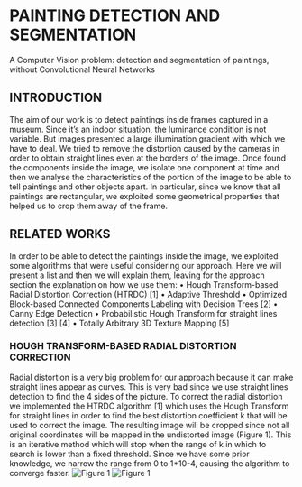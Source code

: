 # PAINTING DETECTION AND SEGMENTATION
A Computer Vision problem: detection and segmentation of paintings, without Convolutional Neural Networks

## INTRODUCTION
The aim of our work is to detect paintings inside frames captured in a museum. Since it’s an indoor situation, the luminance condition is not variable. But images presented a large illumination gradient with which we have to deal.
We tried to remove the distortion caused by the cameras in order to obtain straight lines even at the borders of the image.
Once found the components inside the image, we isolate one component at time and then we analyse the characteristics of the portion of the image to be able to tell paintings and other objects apart. In particular, since we know that all paintings are rectangular, we exploited some geometrical properties that helped us to crop them away of the frame.

## RELATED WORKS
In order to be able to detect the paintings inside the image, we exploited some algorithms that were useful considering our approach.
Here we will present a list and then we will explain them, leaving for the approach section the explanation on how we use them:
•	Hough Transform-based Radial Distortion Correction (HTRDC) [1]
•	Adaptive Threshold
•	Optimized Block-based Connected Components Labeling with Decision Trees [2]
•	Canny Edge Detection
•	Probabilistic Hough Transform for straight lines detection [3] [4]
•	Totally Arbitrary 3D Texture Mapping [5]


### HOUGH TRANSFORM-BASED RADIAL DISTORTION CORRECTION
Radial distortion is a very big problem for our approach because it can make straight lines appear as curves. This is very bad since we use straight lines detection to find the 4 sides of the picture.
To correct the radial distortion we implemented the HTRDC algorithm [1] which uses the Hough Transform for straight lines in order to find the best distortion coefficient k that will be used to correct the image.
The resulting image will be cropped since not all original coordinates will be mapped in the undistorted image (Figure 1).
This is an iterative method which will stop when the range of k in which to search is lower than a fixed threshold. Since we have some prior knowledge, we narrow the range from 0 to 1*10-4, causing the algorithm to converge faster.
![Figure 1](https://github.com/matteopulega/Paintings-Detection-and-Segmentation/blob/master/otherImages/01.jpg) ![Figure 1](https://github.com/matteopulega/Paintings-Detection-and-Segmentation/blob/master/otherImages/02.jpg)
